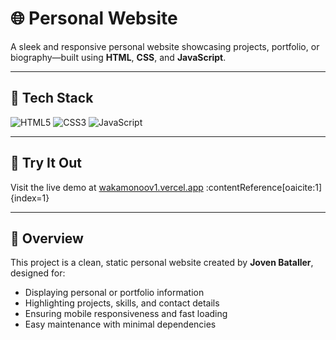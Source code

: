 # 🌐 Personal Website

A sleek and responsive personal website showcasing projects, portfolio, or biography—built using **HTML**, **CSS**, and **JavaScript**.

---

## 🧰 Tech Stack

![HTML5](https://img.shields.io/badge/HTML5-E34F26?style=flat&logo=html5&logoColor=white)
![CSS3](https://img.shields.io/badge/CSS3-1572B6?style=flat&logo=css3&logoColor=white)
![JavaScript](https://img.shields.io/badge/JavaScript-F7DF1E?style=flat&logo=javascript&logoColor=black)

---

## 🚀 Try It Out

Visit the live demo at [wakamonoov1.vercel.app](https://wakamonoov1.vercel.app) :contentReference[oaicite:1]{index=1}

---

## 🌟 Overview

This project is a clean, static personal website created by **Joven Bataller**, designed for:

- Displaying personal or portfolio information
- Highlighting projects, skills, and contact details
- Ensuring mobile responsiveness and fast loading
- Easy maintenance with minimal dependencies
